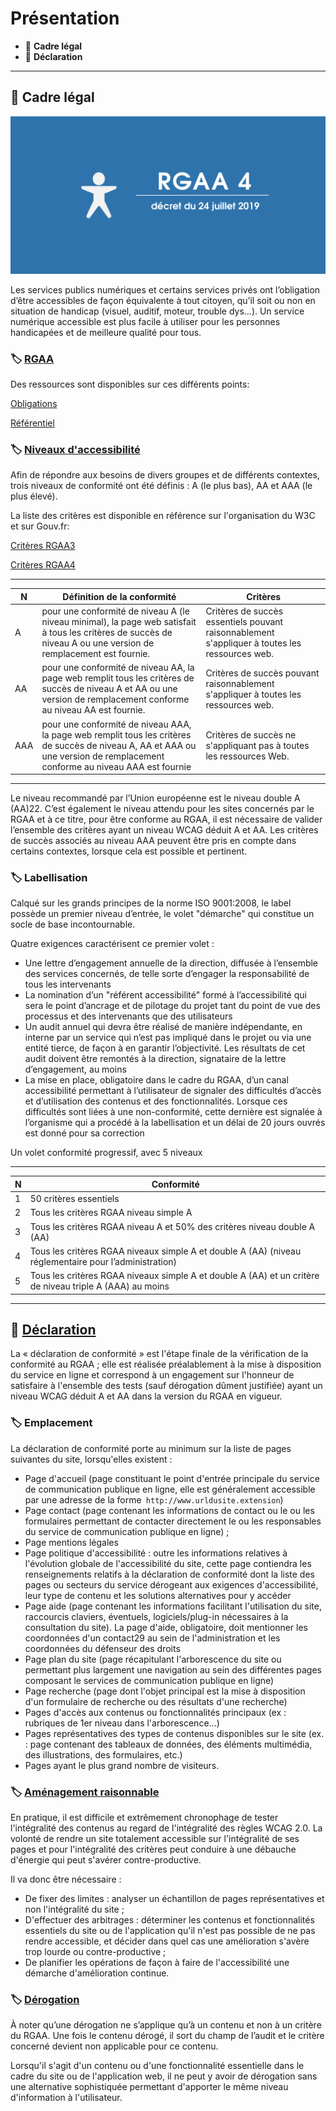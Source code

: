 # Présentation

*  🔖 **Cadre légal**
*  🔖 **Déclaration**

___

## 📑 Cadre légal

![image](https://raw.githubusercontent.com/seeren-training/RGAA/master/wiki/resources/rgaa-4.png)

Les services publics numériques et certains services privés ont l’obligation d’être accessibles de façon équivalente à tout citoyen, qu’il soit ou non en situation de handicap (visuel, auditif, moteur, trouble dys…). Un service numérique accessible est plus facile à utiliser pour les personnes handicapées et de meilleure qualité pour tous.

### 🏷️ **[RGAA](https://www.numerique.gouv.fr/publications/rgaa-accessibilite/)**

Des ressources sont disponibles sur ces différents points:

[Obligations](https://www.numerique.gouv.fr/publications/rgaa-accessibilite/obligations/#contenu)

[Référentiel](https://www.numerique.gouv.fr/uploads/RGAA-v4.0.pdf)

### 🏷️ **[Niveaux d'accessibilité](http://references.modernisation.gouv.fr/421-niveaux-de-conformite-aux-normes-daccessibilite-0)**

Afin de répondre aux besoins de divers groupes et de différents contextes, trois niveaux de conformité ont été définis : A (le plus bas), AA et AAA (le plus élevé).

La liste des critères est disponible en référence sur l'organisation du W3C et sur Gouv.fr:

[Critères RGAA3](https://references.modernisation.gouv.fr/rgaa-accessibilite/criteres.html)

[Critères RGAA4](https://www.numerique.gouv.fr/publications/rgaa-accessibilite/methode/criteres/#contenu)

___

|N|Définition de la conformité|Critères|
|-|-|-|
|A|pour une conformité de niveau A (le niveau minimal), la page web satisfait à tous les critères de succès de niveau A ou une version de remplacement est fournie.|Critères de succès essentiels pouvant raisonnablement s'appliquer à toutes les ressources web.|
|AA|pour une conformité de niveau AA, la page web remplit tous les critères de succès de niveau A et AA ou une version de remplacement conforme au niveau AA est fournie.|Critères de succès pouvant raisonnablement s'appliquer à toutes les ressources web.|
|AAA|pour une conformité de niveau AAA, la page web remplit tous les critères de succès de niveau A, AA et AAA ou une version de remplacement conforme au niveau AAA est fournie|Critères de succès ne s'appliquant pas à toutes les ressources Web.|

___

Le niveau recommandé par l’Union européenne est le niveau double A (AA)22. C’est également le niveau attendu pour les sites concernés par le RGAA et à ce titre, pour être conforme au RGAA, il est nécessaire de valider l’ensemble des critères ayant un niveau WCAG déduit A et AA. Les critères de succès associés au niveau AAA peuvent être pris en compte dans certains contextes, lorsque cela est possible et pertinent.

### 🏷️ **Labellisation**

Calqué sur les grands principes de la norme ISO 9001:2008, le label possède un premier niveau d’entrée, le volet "démarche" qui constitue un socle de base incontournable.

Quatre exigences caractérisent ce premier volet :
* Une lettre d’engagement annuelle de la direction, diffusée à l’ensemble des services concernés, de telle sorte d’engager la responsabilité de tous les intervenants
* La nomination d’un "référent accessibilité" formé à l’accessibilité qui sera le point d’ancrage et de pilotage du projet tant du point de vue des processus et des intervenants que des utilisateurs
* Un audit annuel qui devra être réalisé de manière indépendante, en interne par un service qui n’est pas impliqué dans le projet ou via une entité tierce, de façon à en garantir l’objectivité. Les résultats de cet audit doivent être remontés à la direction, signataire de la lettre d’engagement, au moins
* La mise en place, obligatoire dans le cadre du RGAA, d’un canal accessibilité permettant à l’utilisateur de signaler des difficultés d’accès et d’utilisation des contenus et des fonctionnalités. Lorsque ces difficultés sont liées à une non-conformité, cette dernière est signalée à l’organisme qui a procédé à la labellisation et un délai de 20 jours ouvrés est donné pour sa correction

Un volet conformité progressif, avec 5 niveaux

___

|N|Conformité|
|-|-|
|1|50 critères essentiels|
|2|Tous les critères RGAA niveau simple A|
|3|Tous les critères RGAA niveau A et 50% des critères niveau double A (AA)|
|4|Tous les critères RGAA niveaux simple A et double A (AA) (niveau réglementaire pour l’administration)|
|5|Tous les critères RGAA niveaux simple A et double A (AA) et un critère de niveau triple A (AAA) au moins|

___

## 📑 [Déclaration](https://references.modernisation.gouv.fr/rgaa-accessibilite/guide-accompagnement-RGAA.html#Declaration-de-conformite)

La « déclaration de conformité » est l'étape finale de la vérification de la conformité au RGAA ; elle est réalisée préalablement à la mise à disposition du service en ligne et correspond à un engagement sur l'honneur de satisfaire à l'ensemble des tests (sauf dérogation dûment justifiée) ayant un niveau WCAG déduit A et AA dans la version du RGAA en vigueur.

### 🏷️ **Emplacement**

La déclaration de conformité porte au minimum sur la liste de pages suivantes du site, lorsqu'elles existent :

* Page d'accueil (page constituant le point d'entrée principale du service de communication publique en ligne, elle est généralement accessible par une adresse de la forme` http://www.urldusite.extension`)
* Page contact (page contenant les informations de contact ou le ou les formulaires permettant de contacter directement le ou les responsables du service de communication publique en ligne) ;
* Page mentions légales
* Page politique d'accessibilité : outre les informations relatives à l'évolution globale de l'accessibilité du site, cette page contiendra les renseignements relatifs à la déclaration de conformité dont la liste des pages ou secteurs du service dérogeant aux exigences d'accessibilité, leur type de contenu et les solutions alternatives pour y accéder
* Page aide (page contenant les informations facilitant l'utilisation du site, raccourcis claviers, éventuels, logiciels/plug-in nécessaires à la consultation du site). La page d'aide, obligatoire, doit mentionner les coordonnées d'un contact29 au sein de l'administration et les coordonnées du défenseur des droits
* Page plan du site (page récapitulant l'arborescence du site ou permettant plus largement une navigation au sein des différentes pages composant le services de communication publique en ligne)
* Page recherche (page dont l'objet principal est la mise à disposition d'un formulaire de recherche ou des résultats d'une recherche)
* Pages d'accès aux contenus ou fonctionnalités principaux (ex : rubriques de 1er niveau dans l'arborescence…)
* Pages représentatives des types de contenus disponibles sur le site (ex. : page contenant des tableaux de données, des éléments multimédia, des illustrations, des formulaires, etc.) 
* Pages ayant le plus grand nombre de visiteurs.


### 🏷️ **[Aménagement raisonnable](https://references.modernisation.gouv.fr/rgaa-accessibilite/guide-accompagnement-RGAA.html#Obligation-d-amenagement-raisonnable)**

En pratique, il est difficile et extrêmement chronophage de tester l'intégralité des contenus au regard de l'intégralité des règles WCAG 2.0. La volonté de rendre un site totalement accessible sur l'intégralité de ses pages et pour l'intégralité des critères peut conduire à une débauche d'énergie qui peut s'avérer contre-productive.

Il va donc être nécessaire :

* De fixer des limites : analyser un échantillon de pages représentatives et non l'intégralité du site ;
* D'effectuer des arbitrages : déterminer les contenus et fonctionnalités essentiels du site ou de l'application qu'il n'est pas possible de ne pas rendre accessible, et décider dans quel cas une amélioration s'avère trop lourde ou contre-productive ;
* De planifier les opérations de façon à faire de l'accessibilité une démarche d'amélioration continue.

### 🏷️ **[Dérogation](https://references.modernisation.gouv.fr/rgaa-accessibilite/guide-accompagnement-RGAA.html#Liste-des-derogations-admises-et-principe-de-la-compensation)**

À noter qu’une dérogation ne s’applique qu’à un contenu et non à un critère du RGAA. Une fois le contenu dérogé, il sort du champ de l’audit et le critère concerné devient non applicable pour ce contenu.

Lorsqu'il s'agit d'un contenu ou d'une fonctionnalité essentielle dans le cadre du site ou de l'application web, il ne peut y avoir de dérogation sans une alternative sophistiquée permettant d'apporter le même niveau d'information à l'utilisateur.